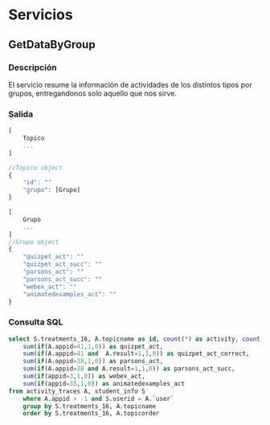 # Servicios
## GetDataByGroup

### Descripción
El servicio resume la información de actividades de los distintos tipos por grupos, entregandonos solo aquello que nos sirve.

### Salida

```javascript
[
	Topico
	...
]

//Topico object
{
	"id": ""
	"grupo": [Grupo]
}

[
	Grupo
	...
]
//Grupo object
{
	"quizpet_act": ""
	"quizpet_act_succ": ""
	"parsons_act": ""
	"parsons_act_succ": ""
	"webex_act": ""
	"animatedexamples_act": ""
}
```

### Consulta SQL

```Sql
select S.treatments_16, A.topicname as id, count(*) as activity, count(distinct(A.`user`)) as `users` ,
	sum(if(A.appid=41,1,0)) as quizpet_act, 
	sum(if(A.appid=41 and  A.result=1,1,0)) as quizpet_act_correct,
	sum(if(A.appid=38,1,0)) as parsons_act, 
	sum(if(A.appid=38 and A.result=1,1,0)) as parsons_act_succ,
	sum(if(appid=3,1,0)) as webex_act,
	sum(if(appid=35,1,0)) as animatedexamples_act
from activity_traces A, student_info S 
	where A.appid > -1 and S.userid = A.`user` 
	group by S.treatments_16, A.topicname
	order by S.treatments_16, A.topicorder
```
